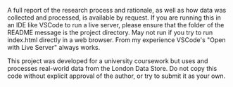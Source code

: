 A full report of the research process and rationale, as well as how data was collected and processed, is available by request.
If you are running this in an IDE like VSCode to run a live server, please ensure that the folder of the README
message is the project directory. 
May not run if you try to run index.html directly in a web browser. From my experience VSCode's "Open with Live Server" always works.

This project was developed for a university coursework but uses and processes real-world data from the London Data Store.
Do not copy this code without explicit approval of the author, or try to submit it as your own.